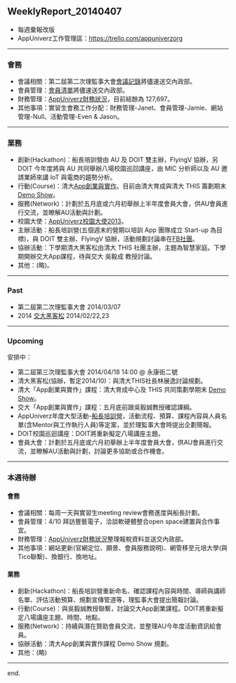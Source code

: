## WeeklyReport_20140407

* 每週彙報改版
* AppUniverz工作管理區：https://trello.com/appuniverzorg

----------------------------
### 會務
* 會議相關：第二屆第二次理監事大會[會議記錄](https://drive.google.com/file/d/0Byfxakd_Uoa5cG9KMWt5dXhVbDA/edit?usp=sharing)將儘速送交內政部。
* 會員管理：[會員清單](https://docs.google.com/spreadsheet/ccc?key=0Aq7L8Y46XVAVdHRlWHNPLUdtU1pyR0kyaXdGX2JpRkE&usp=sharing)將儘速送交內政部。
* 財務管理：[AppUniverz財務狀況](http://bit.ly/AU-Finance)，目前結餘為 127,697。
* 其他事項：實習生會務工作分配：財務管理-Janet、會員管理-Jamie、網站管理-Null、活動管理-Even & Jason。

----------------------------
### 業務
* 創新(Hackathon)：船長培訓營由 AU 及 DOIT 雙主辦，FlyingV 協辦，另 DOIT 今年度將與 AU 共同舉辦八場校園巡回講座，由 MIC 分析師以及 AU 邀請業師來講 IoT 與電商的趨勢分析。
* 行動(Course)：清大[App創業與實作](https://drive.google.com/folderview?id=0Byfxakd_Uoa5Rmctd3BMSVFCTjg&usp=sharing)。目前由清大育成與清大 THIS 籌劃期末 [Demo Show](https://github.com/AppUniverz/AppUniverz_WeeklyReport_2014/blob/master/WeeklyReport_20140407.md)。
* 服務(Network)：計劃於五月底或六月初舉辦上半年度會員大會，供AU會員進行交流，並瞭解AU活動與計劃。
* 校園大使：[AppUniverz校園大使2013](https://aucampus2013.hackpad.com/)。
* 主辦活動：船長培訓營(五個週末的營期以培訓 App 團隊成立 Start-up 為目標)，與 DOIT 雙主辦、FlyingV 協辦，活動規劃討論串在[FB社團](https://www.facebook.com/groups/620587151369113/)。
* 協辦活動：下學期清大黑客松由清大 THIS 社團主辦，主題為智慧家庭。下學期開辦交大App課程，待與交大 吳毅成 教授討論。
* 其他：(略)。

----------------------------
### Past

* 第二屆第二次理監事大會 2014/03/07 
* 2014 [交大黑客松](http://www.bnext.com.tw/article/view/id/31227) 2014/02/22,23

----------------------------
### Upcoming 

安排中：

* 第二屆第三次理監事大會 2014/04/18  14:00 @ 永康街二號
* 清大黑客松(協辦，暫定2014/10)：與清大THIS社長林展逸討論規劃。
* 清大「App創業與實作」課程：清大育成中心及 THIS 共同策劃學期末 [Demo Show](https://github.com/AppUniverz/AppUniverz_WeeklyReport_2014/blob/master/WeeklyReport_20140407.md)。
* 交大「App創業與實作」課程：五月底前跟吳毅誠教授確認課綱。
* AppUniverz年度大型活動-[船長培訓營](https://drive.google.com/folderview?id=0B67L8Y46XVAVZ3BrZnNYZHowZU0&usp=sharing)，活動流程、預算、課程內容與人員名單(含Mentor與工作執行人員)等定案，並於理監事大會時提出企劃簡報。
* DOIT校園巡迴講座：DOIT將重新擬定八場講座主題。
* 會員大會：計劃於五月底或六月初舉辦上半年度會員大會，供AU會員進行交流，並瞭解AU活動與計劃，討論更多協助或合作機會。

----------------------------
### 本週待辦

#### 會務
* 會議相關：每周一天與實習生meeting review會務進度與船長計劃。
* 會員管理：4/10 拜訪豐藝電子，洽談軟硬體整合open space建置與合作事宜。
* 財務管理：[AppUniverz財務狀況](http://bit.ly/AU-Finance)整理報稅資料並送交內政部。
* 其他事項：網站更新(官網定位、願景、會員服務說明)、網管移至元培大學(與Tico聯繫)、換銀行、換地址。

#### 業務
* 創新(Hackathon)：船長培訓營重新命名、確認課程內容與時間、導師與講師名單、評估活動預算、規劃宣傳管道等，理監事大會提出簡報討論。
* 行動(Course)：與吳毅誠教授聯繫，討論交大App創業課程。DOIT將重新擬定八場講座主題、時間、地點。
* 服務(Network)：持續與潛在贊助會員交流，並整理AU今年度活動資訊給會員。
* 協辦活動：清大App創業與實作課程 Demo Show 規劃。
* 其他：(略)

----------------------------
end.

